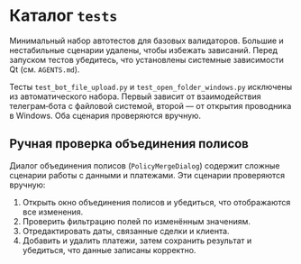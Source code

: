 # Каталог `tests`

Минимальный набор автотестов для базовых валидаторов.
Большие и нестабильные сценарии удалены, чтобы избежать зависаний.
Перед запуском тестов убедитесь, что установлены системные зависимости Qt (см. `AGENTS.md`).

Тесты `test_bot_file_upload.py` и `test_open_folder_windows.py` исключены из автоматического набора.
Первый зависит от взаимодействия телеграм‑бота с файловой системой,
второй — от открытия проводника в Windows. Оба сценария проверяются вручную.

## Ручная проверка объединения полисов

Диалог объединения полисов (`PolicyMergeDialog`) содержит сложные сценарии работы с данными и платежами.
Эти сценарии проверяются вручную:

1. Открыть окно объединения полисов и убедиться, что отображаются все изменения.
2. Проверить фильтрацию полей по изменённым значениям.
3. Отредактировать даты, связанные сделки и клиента.
4. Добавить и удалить платежи, затем сохранить результат и убедиться, что данные записаны корректно.
